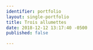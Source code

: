 ```yaml
---
identifier: portfolio
layout: single-portfolio
title: Trois allumettes
date: 2018-12-12 13:17:40 -0500
published: false

---
```

